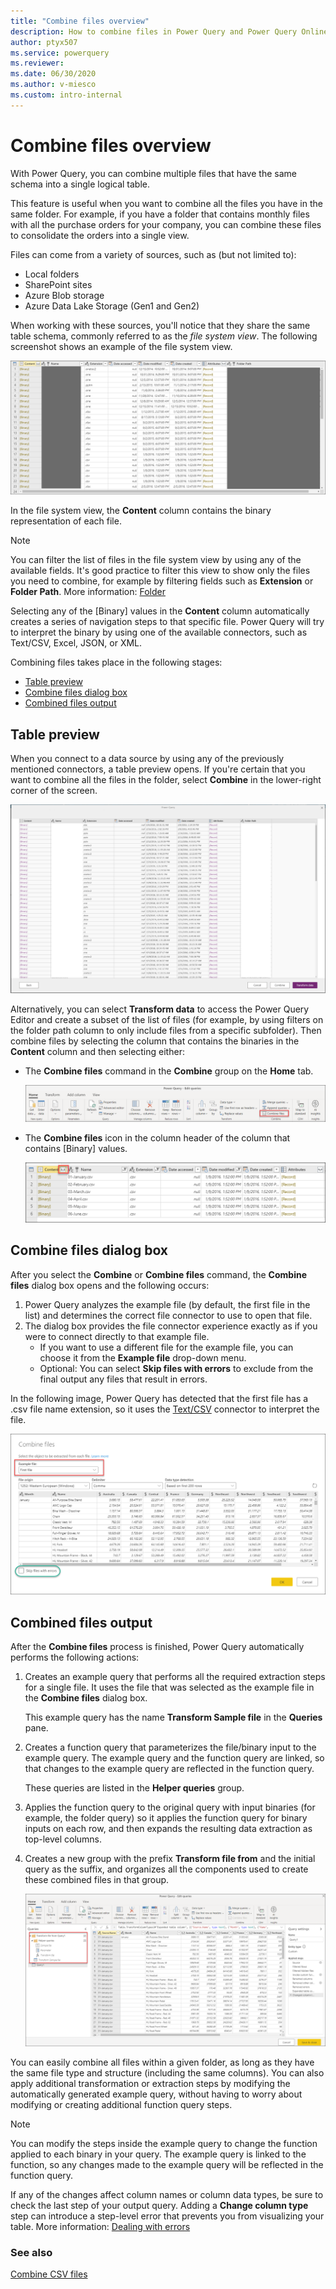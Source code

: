 ```yaml
---
title: "Combine files overview" 
description: How to combine files in Power Query and Power Query Online
author: ptyx507
ms.service: powerquery
ms.reviewer: 
ms.date: 06/30/2020
ms.author: v-miesco
ms.custom: intro-internal
---
```


# Combine files overview

With Power Query, you can combine multiple files that have the same schema into a single logical table.

This feature is useful when you want to combine all the files you have in the same folder. For example, if you have a folder that contains monthly files with all the purchase orders for your company, you can combine these files to consolidate the orders into a single view.

Files can come from a variety of sources, such as (but not limited to):

* Local folders
* SharePoint sites
* Azure Blob storage
* Azure Data Lake Storage (Gen1 and Gen2)

When working with these sources, you'll notice that they share the same table schema, commonly referred to as the *file system view*. The following screenshot shows an example of the file system view.

![File system view.](images/me-combine-files-overview-file-system-view.png "File system view")

In the file system view, the **Content** column contains the binary representation of each file.

>[!NOTE]
> You can filter the list of files in the file system view by using any of the available fields. It's good practice to filter this view to show only the files you need to combine, for example by filtering fields such as **Extension** or **Folder Path**. More information: [Folder](connectors/folder.md)

Selecting any of the \[Binary\] values in the **Content** column automatically creates a series of navigation steps to that specific file. Power Query will try to interpret the binary by using one of the available connectors, such as Text/CSV, Excel, JSON, or XML.

Combining files takes place in the following stages:

* [Table preview](#table-preview)
* [Combine files dialog box](#combine-files-dialog-box)
* [Combined files output](#combined-files-output)

## Table preview

When you connect to a data source by using any of the previously mentioned connectors, a table preview opens. If you're certain that you want to combine all the files in the folder, select **Combine** in the lower-right corner of the screen.

![Table preview with the Combine option.](images/combinefiles1.png "Table preview with the Combine option")

Alternatively, you can select **Transform data** to access the Power Query Editor and create a subset of the list of files (for example, by using filters on the folder path column to only include files from a specific subfolder). Then combine files by selecting the column that contains the binaries in the **Content** column and then selecting either:

* The **Combine files** command in the **Combine** group on the **Home** tab.

   ![Combine files command on the Home tab.](images/me-combine-files-overview-combine-files-button-home.png "Combine files button on the Home tab")

* The **Combine files** icon in the column header of the column that contains \[Binary\] values.

   ![Combine files icon in the column header.](images/me-combine-files-overview-combine-files-button-header.png "Combine files icon in the column header")

## Combine files dialog box

After you select the **Combine** or **Combine files** command, the **Combine files** dialog box opens and the following occurs:

1. Power Query analyzes the example file (by default, the first file in the list) and determines the correct file connector to use to open that file.
2. The dialog box provides the file connector experience exactly as if you were to connect directly to that example file.
   * If you want to use a different file for the example file, you can choose it from the **Example file** drop-down menu.
   * Optional: You can select **Skip files with errors** to exclude from the final output any files that result in errors.

In the following image, Power Query has detected that the first file has a .csv file name extension, so it uses the [Text/CSV](connectors/textcsv.md) connector to interpret the file.

![Combine files dialog box.](images/me-combine-files-overview-combine-files-dialog.png "Combine files dialog box")

## Combined files output

After the **Combine files** process is finished, Power Query automatically performs the following actions:

1. Creates an example query that performs all the required extraction steps for a single file. It uses the file that was selected as the example file in the **Combine files** dialog box.

   This example query has the name **Transform Sample file** in the **Queries** pane.

2. Creates a function query that parameterizes the file/binary input to the example query. The example query and the function query are linked, so that changes to the example query are reflected in the function query.

   These queries are listed in the **Helper queries** group.

3. Applies the function query to the original query with input binaries (for example, the folder query) so it applies the function query for binary inputs on each row, and then expands the resulting data extraction as top-level columns.

4. Creates a new group with the prefix **Transform file from** and the initial query as the suffix, and organizes all the components used to create these combined files in that group.

   ![Combined files output.](images/me-combine-files-overview-combine-files-output.png "Combined files output")

You can easily combine all files within a given folder, as long as they have the same file type and structure (including the same columns). You can also apply additional transformation or extraction steps by modifying the automatically generated example query, without having to worry about modifying or creating additional function query steps.

>[!NOTE]
>You can modify the steps inside the example query to change the function applied to each binary in your query. The example query is linked to the function, so any changes made to the example query will be reflected in the function query.
>
>If any of the changes affect column names or column data types, be sure to check the last step of your output query. Adding a **Change column type** step can introduce a step-level error that prevents you from visualizing your table. More information: [Dealing with errors](dealing-with-errors.md)

### See also

[Combine CSV files](combine-files-csv.md)
